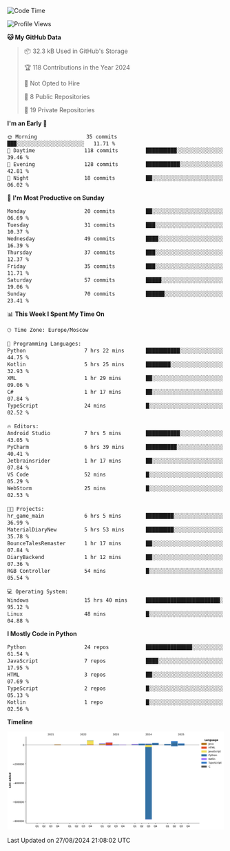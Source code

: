 <!--START_SECTION:waka-->
![Code Time](http://img.shields.io/badge/Code%20Time-483%20hrs%209%20mins-blue)

![Profile Views](http://img.shields.io/badge/Profile%20Views-2-blue)

**🐱 My GitHub Data** 

> 📦 32.3 kB Used in GitHub's Storage 
 > 
> 🏆 118 Contributions in the Year 2024
 > 
> 🚫 Not Opted to Hire
 > 
> 📜 8 Public Repositories 
 > 
> 🔑 19 Private Repositories 
 > 
**I'm an Early 🐤** 

```text
🌞 Morning                35 commits          ███░░░░░░░░░░░░░░░░░░░░░░   11.71 % 
🌆 Daytime                118 commits         ██████████░░░░░░░░░░░░░░░   39.46 % 
🌃 Evening                128 commits         ███████████░░░░░░░░░░░░░░   42.81 % 
🌙 Night                  18 commits          ██░░░░░░░░░░░░░░░░░░░░░░░   06.02 % 
```
📅 **I'm Most Productive on Sunday** 

```text
Monday                   20 commits          ██░░░░░░░░░░░░░░░░░░░░░░░   06.69 % 
Tuesday                  31 commits          ███░░░░░░░░░░░░░░░░░░░░░░   10.37 % 
Wednesday                49 commits          ████░░░░░░░░░░░░░░░░░░░░░   16.39 % 
Thursday                 37 commits          ███░░░░░░░░░░░░░░░░░░░░░░   12.37 % 
Friday                   35 commits          ███░░░░░░░░░░░░░░░░░░░░░░   11.71 % 
Saturday                 57 commits          █████░░░░░░░░░░░░░░░░░░░░   19.06 % 
Sunday                   70 commits          ██████░░░░░░░░░░░░░░░░░░░   23.41 % 
```


📊 **This Week I Spent My Time On** 

```text
🕑︎ Time Zone: Europe/Moscow

💬 Programming Languages: 
Python                   7 hrs 22 mins       ███████████░░░░░░░░░░░░░░   44.75 % 
Kotlin                   5 hrs 25 mins       ████████░░░░░░░░░░░░░░░░░   32.93 % 
XML                      1 hr 29 mins        ██░░░░░░░░░░░░░░░░░░░░░░░   09.06 % 
C#                       1 hr 17 mins        ██░░░░░░░░░░░░░░░░░░░░░░░   07.84 % 
TypeScript               24 mins             █░░░░░░░░░░░░░░░░░░░░░░░░   02.52 % 

🔥 Editors: 
Android Studio           7 hrs 5 mins        ███████████░░░░░░░░░░░░░░   43.05 % 
PyCharm                  6 hrs 39 mins       ██████████░░░░░░░░░░░░░░░   40.41 % 
Jetbrainsrider           1 hr 17 mins        ██░░░░░░░░░░░░░░░░░░░░░░░   07.84 % 
VS Code                  52 mins             █░░░░░░░░░░░░░░░░░░░░░░░░   05.29 % 
WebStorm                 25 mins             █░░░░░░░░░░░░░░░░░░░░░░░░   02.53 % 

🐱‍💻 Projects: 
hr_game_main             6 hrs 5 mins        █████████░░░░░░░░░░░░░░░░   36.99 % 
MaterialDiaryNew         5 hrs 53 mins       █████████░░░░░░░░░░░░░░░░   35.78 % 
BounceTalesRemaster      1 hr 17 mins        ██░░░░░░░░░░░░░░░░░░░░░░░   07.84 % 
DiaryBackend             1 hr 12 mins        ██░░░░░░░░░░░░░░░░░░░░░░░   07.36 % 
RGB Controller           54 mins             █░░░░░░░░░░░░░░░░░░░░░░░░   05.54 % 

💻 Operating System: 
Windows                  15 hrs 40 mins      ████████████████████████░   95.12 % 
Linux                    48 mins             █░░░░░░░░░░░░░░░░░░░░░░░░   04.88 % 
```

**I Mostly Code in Python** 

```text
Python                   24 repos            ███████████████░░░░░░░░░░   61.54 % 
JavaScript               7 repos             ████░░░░░░░░░░░░░░░░░░░░░   17.95 % 
HTML                     3 repos             ██░░░░░░░░░░░░░░░░░░░░░░░   07.69 % 
TypeScript               2 repos             █░░░░░░░░░░░░░░░░░░░░░░░░   05.13 % 
Kotlin                   1 repo              █░░░░░░░░░░░░░░░░░░░░░░░░   02.56 % 
```



**Timeline**

![Lines of Code chart](https://raw.githubusercontent.com/adlemx/adlemx/main/assets/bar_graph.png)


 Last Updated on 27/08/2024 21:08:02 UTC
<!--END_SECTION:waka-->

